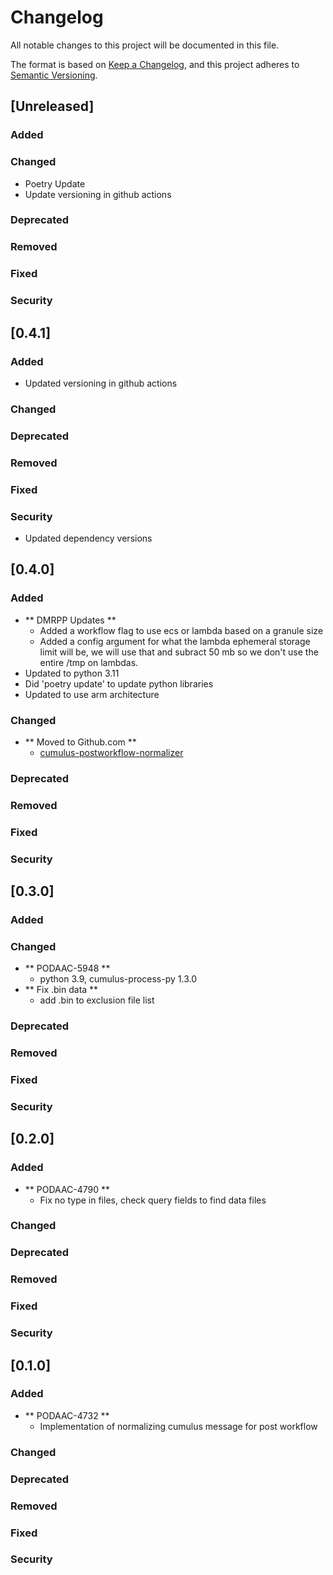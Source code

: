 # Changelog
All notable changes to this project will be documented in this file.

The format is based on [Keep a Changelog](https://keepachangelog.com/en/1.0.0/),
and this project adheres to [Semantic Versioning](https://semver.org/spec/v2.0.0.html).

## [Unreleased]

### Added
### Changed
- Poetry Update
- Update versioning in github actions
### Deprecated
### Removed
### Fixed
### Security


## [0.4.1]

### Added
- Updated versioning in github actions
### Changed
### Deprecated
### Removed
### Fixed
### Security
- Updated dependency versions


## [0.4.0]

### Added
- ** DMRPP Updates **
  - Added a workflow flag to use ecs or lambda based on a granule size
  - Added a config argument for what the lambda ephemeral storage limit will be, 
    we will use that and subract 50 mb so we don't use the entire /tmp on lambdas.
- Updated to python 3.11
- Did 'poetry update' to update python libraries
- Updated to use arm architecture
### Changed
- ** Moved to Github.com **
  - [cumulus-postworkflow-normalizer](https://github.com/podaac/cumulus-postworkflow-normalizer)
### Deprecated
### Removed
### Fixed
### Security


## [0.3.0]

### Added
### Changed
- ** PODAAC-5948 **
  - python 3.9, cumulus-process-py 1.3.0
- ** Fix .bin data **
  - add .bin to exclusion file list
### Deprecated
### Removed
### Fixed
### Security


## [0.2.0]

### Added
- ** PODAAC-4790 **
  - Fix no type in files, check query fields to find data files 
### Changed
### Deprecated
### Removed
### Fixed
### Security


## [0.1.0]

### Added
- ** PODAAC-4732 **
  - Implementation of normalizing cumulus message for post workflow 
### Changed
### Deprecated
### Removed
### Fixed
### Security
